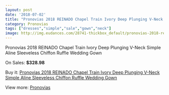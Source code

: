 ```yaml
---
layout: post
date: '2018-07-02'
title: "Pronovias 2018 REINADO Chapel Train Ivory Deep Plunging V-Neck Simple Aline Sleeveless Chiffon Ruffle Wedding Gown"
category: Pronovias
tags: ["dresses","simple","sale","gown","neck"]
image: http://img.eudances.com/28741-thickbox_default/pronovias-2018-reinado-chapel-train-ivory-deep-plunging-v-neck-simple-aline-sleeveless-chiffon-ruffle-wedding-gown.jpg
---
```

Pronovias 2018 REINADO Chapel Train Ivory Deep Plunging V-Neck Simple Aline Sleeveless Chiffon Ruffle Wedding Gown

On Sales: **$328.98**
<a href="https://www.eudances.com/en/pronovias/9406-pronovias-2018-reinado-chapel-train-ivory-deep-plunging-v-neck-simple-aline-sleeveless-chiffon-ruffle-wedding-gown.html"><amp-img layout="responsive" width="600" height="600" src="//img.eudances.com/28741-thickbox_default/pronovias-2018-reinado-chapel-train-ivory-deep-plunging-v-neck-simple-aline-sleeveless-chiffon-ruffle-wedding-gown.jpg" alt="Pronovias 2018 REINADO Chapel Train Ivory Deep Plunging V-Neck Simple Aline Sleeveless Chiffon Ruffle Wedding Gown 0" /></a>
<a href="https://www.eudances.com/en/pronovias/9406-pronovias-2018-reinado-chapel-train-ivory-deep-plunging-v-neck-simple-aline-sleeveless-chiffon-ruffle-wedding-gown.html"><amp-img layout="responsive" width="600" height="600" src="//img.eudances.com/28745-thickbox_default/pronovias-2018-reinado-chapel-train-ivory-deep-plunging-v-neck-simple-aline-sleeveless-chiffon-ruffle-wedding-gown.jpg" alt="Pronovias 2018 REINADO Chapel Train Ivory Deep Plunging V-Neck Simple Aline Sleeveless Chiffon Ruffle Wedding Gown 1" /></a>
<a href="https://www.eudances.com/en/pronovias/9406-pronovias-2018-reinado-chapel-train-ivory-deep-plunging-v-neck-simple-aline-sleeveless-chiffon-ruffle-wedding-gown.html"><amp-img layout="responsive" width="600" height="600" src="//img.eudances.com/28744-thickbox_default/pronovias-2018-reinado-chapel-train-ivory-deep-plunging-v-neck-simple-aline-sleeveless-chiffon-ruffle-wedding-gown.jpg" alt="Pronovias 2018 REINADO Chapel Train Ivory Deep Plunging V-Neck Simple Aline Sleeveless Chiffon Ruffle Wedding Gown 2" /></a>
<a href="https://www.eudances.com/en/pronovias/9406-pronovias-2018-reinado-chapel-train-ivory-deep-plunging-v-neck-simple-aline-sleeveless-chiffon-ruffle-wedding-gown.html"><amp-img layout="responsive" width="600" height="600" src="//img.eudances.com/28743-thickbox_default/pronovias-2018-reinado-chapel-train-ivory-deep-plunging-v-neck-simple-aline-sleeveless-chiffon-ruffle-wedding-gown.jpg" alt="Pronovias 2018 REINADO Chapel Train Ivory Deep Plunging V-Neck Simple Aline Sleeveless Chiffon Ruffle Wedding Gown 3" /></a>
<a href="https://www.eudances.com/en/pronovias/9406-pronovias-2018-reinado-chapel-train-ivory-deep-plunging-v-neck-simple-aline-sleeveless-chiffon-ruffle-wedding-gown.html"><amp-img layout="responsive" width="600" height="600" src="//img.eudances.com/28742-thickbox_default/pronovias-2018-reinado-chapel-train-ivory-deep-plunging-v-neck-simple-aline-sleeveless-chiffon-ruffle-wedding-gown.jpg" alt="Pronovias 2018 REINADO Chapel Train Ivory Deep Plunging V-Neck Simple Aline Sleeveless Chiffon Ruffle Wedding Gown 4" /></a>

Buy it: [Pronovias 2018 REINADO Chapel Train Ivory Deep Plunging V-Neck Simple Aline Sleeveless Chiffon Ruffle Wedding Gown](https://www.eudances.com/en/pronovias/9406-pronovias-2018-reinado-chapel-train-ivory-deep-plunging-v-neck-simple-aline-sleeveless-chiffon-ruffle-wedding-gown.html "Pronovias 2018 REINADO Chapel Train Ivory Deep Plunging V-Neck Simple Aline Sleeveless Chiffon Ruffle Wedding Gown")

View more: [Pronovias](https://www.eudances.com/en/144-pronovias "Pronovias")